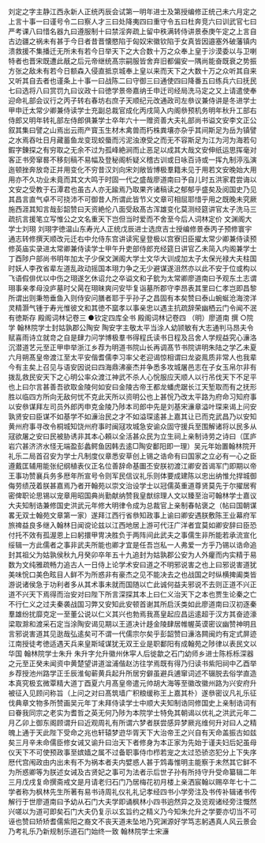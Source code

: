 <!-- { "loadSidebar": true } -->
刘定之字主静江西永新人正统丙辰会试第一明年进士及第授编修正统己未六月定之上言十事一曰谨号令二曰察人才三曰处降夷四曰重守令五曰杜奔竞六曰训武官七曰严考课八曰惜名器九曰遵服制十曰禁淫奔疏上留中秩满转侍讲景泰庚午定之上言自古边疆之祸未有甚于今日者昔晋懐愍陷于匈奴宋徽钦陷于女真皆因邉塞外破藩镇内溃救援不集播迁无所未有若今日举天下之大合数十万之众奉上皇于沙漠委以与卫喇特者也晋宋既遭此旤之后元帝继统髙宗嗣服皆舍弃旧都偏安一隅尚能奋既衰之势振方张之敌未有若今日额森入侵直抵京城奉上皇以来而天下之大数十万之众听其自来又听其自去者也谨条上十事一曰战陈二曰守御三曰通使四曰降番五曰练兵六曰抚民七曰选将八曰赏罚九曰议政十曰徳学景帝嘉纳壬申迁司经局洗马定之又上请遣使奉迎命礼部会议行之丙子转右春坊右庶子天顺纪元改通政司左叅议兼侍讲是冬进学士甲申迁太常少卿兼侍读学士充副总裁官成化丙戌简入内阁叅预机务明年秋升工部右侍郎又明年转礼部左侍郎俱兼学士卒年六十一赠资善大夫礼部尚书谥文安李文正公叙其集曰譬之山焉出云雨产寳玉生材木禽兽而朽株粪壤亦杂乎其间斯足为岳为镇譬之水焉吞吐日月藏蓄鱼龙变现蛟蜃而污泥浊潦受之而无不容斯足为江为河为海若句鍜字錬探之有穷取之无余不过为孤峰絶涧而止恶足以成其大哉文安伸纸运思挥毫对客正书旁窜晷不移刻稿不易幅及登秘阁析疑义稽古训或日咏百诗或一挥九制渟泓演迤顿挫奔放竒正并用变化不穷昔汉刘向宋刘敞皆博极羣籍未见于用若文安晚始大用用亦不久功业未竟而其文大鸣于时固一代之盛哉廖道南曰予自儿时五洪家君尝诲以文安之受教于石潭君也虽古人亦无踰焉乃取果齐诸稿读之郁郁乎盛矣及阅国史乃见其昌言直气卓不可挠沛不可御昔人所谓此皆节义文章可相屈耶惜乎用之既晚未究厥施西涯其知言哉彭韶赞曰天资絶伦八面受敌髙古浑雄变化莫测经筵讲官太子洗马三疏抗言援笔立写惟公之文名重天下岂但当时爱而不舍至今后人词林定价
文渊阁大学士刘珝
刘珝字徳温山东寿光人正统戊辰进士选庶吉士授编修景泰丙子预修寰宇通志转修撰天顺改元迁右中允侍东宫讲读宪皇登极以宫寮旧臣擢太常少卿兼侍读预修英庙实录进太常卿兼侍读学士甲午升吏部侍郎充经筵日讲官乙未简入内阁兼学士丁酉陟户部尚书明年加太子少保文渊阁大学士文华大训成加太子太保光禄大夫柱国时妖人李孜省辈左道乱政动摇国本珝力争之无少避谋遂沮然亦以此不安于位或构以飞语假俳优以中伤之珝遂乞休诏允之卒谥文和子鈗为太常卿廖道南曰予观东土志谓珝事亲孝母没庐墓时父昺在珝昧爽问安毕复诣墓所郡守李昂表其里曰仁孝岂即昌黎所谓出则秉笏垂鱼入则侍安问膳者耶于乎孙子之昌固有本矣赞曰泰山蜿蜒沧海滂洋灵精灏气锺于寿光惟彼文和其徳不窳孝以事亲忠以遇主抗疏辞荣幽栖云门令闻不泯有徳斯存
殿阁词林记卷三
●钦定四库全书
殿阁词林记卷四
（明）廖道南 撰
○院学
翰林院学士封姑孰郡公陶安
陶安字主敬太平当涂人幼颕敏有大志通判马昂夫令赋喜雨诗立就竒之自是肆力问学博极羣书得程氏读书日程及吕舍人学规益究心濓洛沉潜道艺元至正甲申举浙江乡荐为明道书院山长再调髙节书院讲明朱陆之学乙未夏六月朔髙皇帝渡江至太平安偕耆儒李习率父老迎谒惊相谓曰龙姿鳯质非常人也我辈今有主矣上召见与语安因说曰四海鼎沸豪杰并争悉多攻城屠邑志在子女玉帛尔非有拨乱救民安天下之心明公率众渡江神武不杀人心恱服应天顺人以行吊伐天下不足平也上曰尔言甚善吾欲取金陵何如安曰金陵古帝王都龙蟠虎踞长江天堑取而有之抚形胜以临四方所向无敌何忧不克此天所以资明公也上甚恱乃改太平路为府命习知府事以安叅谋拜左司员外郎丙申克金陵乃陟本司郎中先是刘基宋濓章溢叶琛来谒上问安孰贤安曰臣谋不如基学不如濓治民之才不如溢琛逺甚上嘉其让已而克武昌乃以安知黄州府事寻改令桐城知饶州府事时闽冦攻城急安谕众固守援兵至围解诸将以民多从冦欲屠之安曰民被胁诱非其本心頼以全活甚众民为立生祠上亲制诗劳之诗曰（匡庐岩穴甚济济水怪无端盈彭蠡鳄鱼因韩去逺□陶安鄱阳即一理）吴元年始置翰林院开礼乐二局首召安为学士凡制度仪章悉安草创上锡之诰命有曰国家之立必有一心之臣遵戴匡辅用能张纪纲植表仪正名位善辞命基圗丕安朕初渡江卿安首谒军门即期以帝王事功赞襄兵务多厯年所宣号令则军民信议礼乐则体要成建陈以忠出纳惟允捍城御侮劳绩茂着朕甚嘉焉乃者开翰苑以崇文治设学士以冠儒英重道尊贤莫先于尔擢居宥密俾职论思锡以宠章用昭国典尚勤献纳赞我皇猷综理人文以臻至治可翰林学士嘉议大夫知制诰兼修国史洪武元年修大明律令成为总裁官上亲制春帖褒之（帖曰国朝谋畧无双士翰苑文章第一家）遂拜江西行省叅知政事上谕曰卿安遇朕敷陈王业幕府军旅禆益良多继入翰林日闻谠论兹以江西地居上游可代汪广洋者宜莫如卿安辞曰臣恐付托不效有孤渥恩上曰躬擐甲冑决胜负于两阵间此武夫之事儒生非所能若承流宣化绥辑一方此儒者之事非武夫所能也卿才宜是任吾岂私一人弗爱一方乎乃锡以诰命追封其祖父为姑孰侯秋九月癸卯卒年五十九追封为姑孰郡公安为人外癯而内实精于易数为文纯雅疏畅力追古人一日侍上论学术安曰道之不明邪说害之也上曰邪说害道犹美味恱口美色眩目人鲜不为所惑非有豪杰之见不能决去之也战国之时纵横捭阖类皆游说诸侯急于功利者多从其术事未就而国随以亡此诚何益夫邪说不去则正道不兴正道不兴天下焉得而治安对曰陛下所言深探其本上曰仁义治天下之本也贾生论秦之亡不行仁义之过夫秦袭战国习弊又安知此安顿首谢其所启沃类如此廖道南曰汉初逐秦羣雄纷扰靡克定一至董公说以仁义其兴也勃焉我髙皇起应昌运逺超于汉方其奋迹濠梁取滁和渡采石定当涂陶安谒见期以王道决计趍金陵肆居帷幄英谟密议幽赞神明且言邪说害道其见逖哉弘逺矣可不谓一代儒宗尔矣乎彭韶赞曰濓洛闗闽灼有定式屏迹江南授徒考徳适遇天兵来皇斯域谋犹无双王业是职鄱阳有成翰苑之陟律以表民文以华国
翰林院学士朱升
朱升字允升徽州休寜人后徙歙之石门幼师乡进士陈栎栎深器之元至正癸未闻资中黄楚望讲道湓浦偕赵汸往学焉既有得乃归读书紫阳祠中乙酉举乡荐授池州路学正壬辰淮甸蕲黄兵起升所居穷僻虽避兵逋窜词述不辍脱去俗学直造本真究极玄微覃精大道丁酉夏六月髙皇帝遣元帅胡大海等至徽改徽州路为兴安府升被征入见顾问称旨（上问之对曰髙筑墙广积粮缓称王上嘉其朴）遂叅密议凡礼乐征伐典章文物多所赞画吴元年丁未拜侍读学士中顺大夫知制诰同修国史上亲制诰词有曰眷我同宗之老实为耆哲之英无何乃陟为本院学士特免其朝谒以优礼之洪武元年二月乙卯上御东阁顾谓升曰近观周礼有所谓六梦者朕尝感异梦厥兆维何升对曰人之精魄上通于天此陛下受命之兆也轩辕梦逰华胥天下大治帝王之兴自有天命盖振古如兹矣三月辛未命儒臣修女诫又谕升曰治天下者修身为本正家为先始于谨夫妇后妃虽母仪天下不可使预政事至嫔嫱之属不过备职事侍巾栉若宠之太过恐骄恣犯分上下失序厯代宫闱政由内出未有不为祸本者夫内嬖惑人甚于鸩毒惟明主能察于未然其它鲜不为所惑卿等为朕述女诫及古贤妃之事可为法者示后世子孙有所持守升受命纂辑二年三月戊戌复命撰斋戒文是月请老归石门乃居梅花初月楼上亲洒宸翰以赐卒年七十二学者称为枫林先生所著有易书诗周礼仪礼礼记孝经四书小学旁注及书传补辑诸书传解行于世廖道南曰予幼从石门大夫学即诵枫林小四书逈然异之及览观诸经旁注慨然兴嗟以为道可即矣石门大夫仍复示以玄旨约之精义乃今知朱允升之学要亦切当不可诬也赞曰矫矫耆儒紫阳之裔文不丧天道未坠地乃究渊源好学笃志躬遇真人风云景会乃考礼乐乃新规制乐道石门始终一致
翰林院学士宋濓
